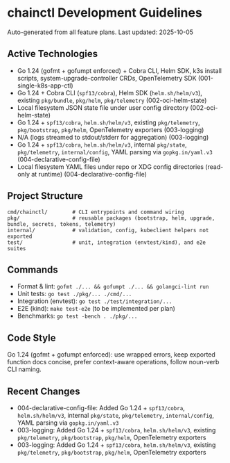 # chainctl Development Guidelines

Auto-generated from all feature plans. Last updated: 2025-10-05

## Active Technologies
- Go 1.24 (gofmt + gofumpt enforced) + Cobra CLI, Helm SDK, k3s install scripts, system-upgrade-controller CRDs, OpenTelemetry SDK (001-single-k8s-app-ctl)
- Go 1.24 + Cobra CLI (`spf13/cobra`), Helm SDK (`helm.sh/helm/v3`), existing `pkg/bundle`, `pkg/helm`, `pkg/telemetry` (002-oci-helm-state)
- Local filesystem JSON state file under user config directory (002-oci-helm-state)
- Go 1.24 + `spf13/cobra`, `helm.sh/helm/v3`, existing `pkg/telemetry`, `pkg/bootstrap`, `pkg/helm`, OpenTelemetry exporters (003-logging)
- N/A (logs streamed to stdout/stderr for aggregation) (003-logging)
- Go 1.24 + `spf13/cobra`, `helm.sh/helm/v3`, internal `pkg/state`, `pkg/telemetry`, `internal/config`, YAML parsing via `gopkg.in/yaml.v3` (004-declarative-config-file)
- Local filesystem YAML files under repo or XDG config directories (read-only at runtime) (004-declarative-config-file)

## Project Structure
```
cmd/chainctl/        # CLI entrypoints and command wiring
pkg/                 # reusable packages (bootstrap, helm, upgrade, bundle, secrets, tokens, telemetry)
internal/            # validation, config, kubeclient helpers not exported
test/                # unit, integration (envtest/kind), and e2e suites
```

## Commands
- Format & lint: `gofmt ./... && gofumpt ./... && golangci-lint run`
- Unit tests: `go test ./pkg/... ./cmd/...`
- Integration (envtest): `go test ./test/integration/...`
- E2E (kind): `make test-e2e` (to be implemented per plan)
- Benchmarks: `go test -bench . ./pkg/...`

## Code Style
Go 1.24 (gofmt + gofumpt enforced): use wrapped errors, keep exported function docs concise, prefer context-aware operations, follow noun-verb CLI naming.

## Recent Changes
- 004-declarative-config-file: Added Go 1.24 + `spf13/cobra`, `helm.sh/helm/v3`, internal `pkg/state`, `pkg/telemetry`, `internal/config`, YAML parsing via `gopkg.in/yaml.v3`
- 003-logging: Added Go 1.24 + `spf13/cobra`, `helm.sh/helm/v3`, existing `pkg/telemetry`, `pkg/bootstrap`, `pkg/helm`, OpenTelemetry exporters
- 003-logging: Added Go 1.24 + `spf13/cobra`, `helm.sh/helm/v3`, existing `pkg/telemetry`, `pkg/bootstrap`, `pkg/helm`, OpenTelemetry exporters

<!-- MANUAL ADDITIONS START -->
<!-- MANUAL ADDITIONS END -->

